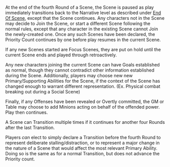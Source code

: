 At the end of the fourth Round of a Scene, the Scene is paused as play immediately transitions back to the Narrative level as described under [End Of Scene](https://github.com/LittleKingsguard/Eternity-Core/blob/8487a87b348ba463a9237bb567457a3392376ce9/ResolutionEngine/SceneEngine/Goals/SceneResolution.md), except that the Scene continues. Any characters not in the Scene may decide to Join the Scene, or start a different Scene following the normal rules, except that any character in the existing Scene cannot Join the newly-created one. Once any such Scenes have been declared, the Priority Count continues by one before play resumes in the current Scene.

If any new Scenes started are Focus Scenes, they are put on hold until the current Scene ends and played through retroactively. 

Any new characters joining the current Scene can have Goals established as normal, though they cannot contradict other information established during the Scene. Additionally, players may choose new new Primary/Supporting Abilities for the Scene, if the context of the Scene has changed enough to warrant different representation. (Ex. Physical combat breaking out during a Social Scene)

Finally, if any Offenses have been revealed or Overtly committed, the GM or Table may choose to add Minions acting on behalf of the offended power. Play then continues.

A Scene can Transition multiple times if it continues for another four Rounds after the last Transition.

Players *can* elect to simply declare a Transition before the fourth Round to represent deliberate stalling/distraction, or to represent a major change in the nature of a Scene that would affect the most relevant Primary Ability. Doing so is the same as for a normal Transition, but does not advance the Priority count.
